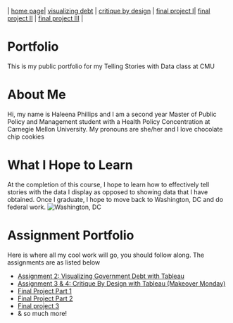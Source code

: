 | [home page](https://haleena426.github.io/Phillips-Haleena-Portfolio/)| [visualizing debt](https://haleena426.github.io/Phillips-Haleena-Portfolio/assignment2.html) | [critique by design](https://haleena426.github.io/Phillips-Haleena-Portfolio/assignment3.html) | [final project I](https://haleena426.github.io/Phillips-Haleena-Portfolio/final_project_Haleena.html)| [final project II](https://haleena426.github.io/Phillips-Haleena-Portfolio/final_project_Haleena_2.html) | [final project III](https://haleena426.github.io/Phillips-Haleena-Portfolio/final_project_Haleena_3.html) |


# Portfolio
This is my public portfolio for my Telling Stories with Data class at CMU

# About Me
Hi, my name is Haleena Phillips and I am a second year Master of Public Policy and Management student with a Health Policy Concentration at Carnegie Mellon University. My pronouns are she/her and I love chocolate chip cookies

# What I Hope to Learn
At the completion of this course, I hope to learn how to effectively tell stories with the data I display as opposed to showing data that I have obtained. Once I graduate, I hope to move back to Washington, DC and do federal work. 
![Washington, DC](https://www.rd.com/wp-content/uploads/2020/07/GettyImages-975466384-e1595621246508.jpg)

# Assignment Portfolio
Here is where all my cool work will go, you should follow along. The assignments are as listed below
* [Assignment 2: Visualizing Government Debt with Tableau](https://haleena426.github.io/Phillips-Haleena-Portfolio/assignment2.html)
* [Assignment 3 & 4: Critique By Design with Tableau (Makeover Monday)](https://haleena426.github.io/Phillips-Haleena-Portfolio/assignment3.html)
* [Final Project Part 1](https://haleena426.github.io/Phillips-Haleena-Portfolio/final_project_Haleena.html)
* [Final Project Part 2](https://haleena426.github.io/Phillips-Haleena-Portfolio/final_project_Haleena_2.html)
* [Final project 3](https://haleena426.github.io/Phillips-Haleena-Portfolio/final_project_Haleena_3.html)
* & so much more!
